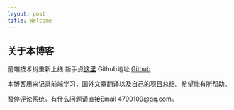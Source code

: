 ```yaml
---
layout: post
title: Welcome
---
```


## 关于本博客

前端技术树重新上线 新手点[这里](http://learn.haoqiao.me)
Github地址  [Github](https://github.com/linshuizhaoying)


本博客用来记录前端学习，国外文章翻译以及自己的项目总结。希望能有所帮助。

暂停评论系统。有什么问题请直接Email 4799109@qq.com。

